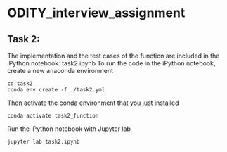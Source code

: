 # ODITY_interview_assignment

## Task 2:
The implementation and the test cases of the function are included in the iPython notebook: task2.ipynb
To run the code in the iPython notebook, create a new anaconda environment 
```
cd task2
conda env create -f ./task2.yml
```
Then activate the conda environment that you just installed
```
conda activate task2_function
```
Run the iPython notebook with Jupyter lab
```
jupyter lab task2.ipynb
```

